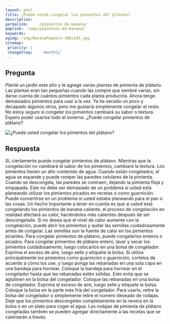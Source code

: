 ```yaml
---
layout: post
title: ¿Puede usted congelar los pimientos del plátano?  
description: 
permalink:     /pimientos-de-banana/
amplink:  /amp/pimientos-de-banana/
keywords: 
ogimg: /img/BananaPeppers-300x193.jpg
sitemap:
 priority: 1
 changefreq:    'monthly'
---
```




## Pregunta

Planté un jardín este año y le agregé varias plantas de pimienta de plátano. Las plantas eran tan pequeñas cuando las compré que sembré varias, sin darse cuenta de cuántos pimientos cada planta produciría. Ahora tengo demasiados pimientos para usar a la vez. Ya he secado un poco y decapado algunos otros, pero me gustaría simplemente congelar el resto. No estoy seguro si congelar los pimientos cambiará su sabor o textura. Espero poder usarlos todo el invierno. ¿Puede congelar pimientos de plátano?


![¿Puede usted congelar los pimientos del plátano?](https://sepuedecongelar.com/img/BananaPeppers-300x193.jpg "¿Puede usted congelar los pimientos del plátano?" )


## Respuesta

Sí, ciertamente puede congelar pimientos de plátano. Mientras que la congelación no cambiará el sabor de los pimientos, cambiará la textura. Los pimientos tienen un alto contenido de agua. Cuando están congelados, el agua se expande y puede romper las paredes celulares de la pimienta. Cuando se descongela, las paredes se contraen, dejando la pimienta floja y empapada. Esto no debe ser demasiado de un problema si usted está planeando utilizar los pimientos picados en recetas o como guarnición. Puede convertirse en un problema si usted estaba planeando para el pan o las cosas.
Un hecho importante a tener en cuenta es que si usted está congelando los pimientos de banana caliente, el proceso de congelación en realidad afectará su calor, haciéndolos más calientes después de ser descongelado. Si no desea que el nivel de calor aumente con la congelación, puede abrir los pimientos y quitar las semillas cuidadosamente antes de congelar. Las semillas son la fuente de calor en los pimientos picantes.
Para congelar pimientos de plátano, puede congelarlos enteros o picados. Para congelar pimientos de plátano entero, lavar y secar los pimientos cuidadosamente, luego colocarlos en una bolsa de congelador. Exprima el exceso de aire, luego selle y etiquete la bolsa. Si utiliza principalmente los pimientos como guarnición o guarnición, cortelos de acuerdo a cómo los use, y luego ponga las rebanadas en una sola capa en una bandeja para hornear. Coloque la bandeja para hornear en el congelador hasta que las rebanadas estén sólidas. Esto evita que se aglutinen en la bolsa del congelador.
Coloque las rebanadas en una bolsa de congelador. Exprima el exceso de aire, luego selle y etiquete la bolsa. Coloque la bolsa en la parte más fría del congelador. Para usarlo, retire la bolsa del congelador o simplemente retire el número deseado de rodajas. Deje que los pimientos descongelen completamente en la nevera en la bolsa o en un plato para coger el agua. Las rodajas de pimienta de plátano congeladas también se pueden agregar directamente a las recetas que se calentarán a través.
